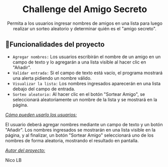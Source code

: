 <h1 align="center"> Challenge del Amigo Secreto</h1>

<p align="center"> Permita a los usuarios ingresar nombres de amigos en una lista para luego realizar un sorteo aleatorio y determinar quién es el "amigo secreto".</p>


## :hammer:Funcionalidades del proyecto
- `Agregar nombres:` Los usuarios escribirán el nombre de un amigo en un campo de texto y lo agregarán a una lista visible al hacer clic en "Añadir".
- `Validar entrada:` Si el campo de texto está vacío, el programa mostrará una alerta pidiendo un nombre válido.
- `Visualizar la lista:` Los nombres ingresados aparecerán en una lista debajo del campo de entrada.
- `Sorteo aleatorio:` Al hacer clic en el botón "Sortear Amigo", se seleccionará aleatoriamente un nombre de la lista y se mostrará en la página.



<em><u> Cómo pueden usarlo los usuarios: </u></em>

El usuario deberá agregar nombres mediante un campo de texto y un botón "Añadir". Los nombres ingresados se mostrarán en una lista visible en la página, y al finalizar, un botón "Sortear Amigo" seleccionará uno de los nombres de forma aleatoria, mostrando el resultado en pantalla.

<em><u> Autor del proyecto: </u></em>

Nico LB


